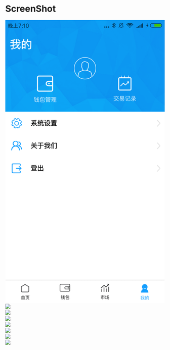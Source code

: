 ScreenShot
==========
![](img/ethWallet1.png)  
![](https://github.com/alanqjt/ETHWallet/tree/master/img/ethWallet2.png)  
![](https://github.com/alanqjt/ETHWallet/tree/master/img/ethWallet3.png)  
![](https://github.com/alanqjt/ETHWallet/tree/master/img/ethWallet4.png)  
![](https://github.com/alanqjt/ETHWallet/tree/master/img/ethWallet5.png)  
![](https://github.com/alanqjt/ETHWallet/tree/master/img/ethWallet6.png)  
![](https://github.com/alanqjt/ETHWallet/tree/master/img/ethWallet7.png)  
![](https://github.com/alanqjt/ETHWallet/tree/master/img/ethWallet8.png)  






